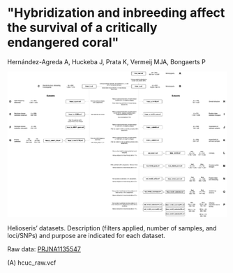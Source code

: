 # **"Hybridization and inbreeding affect the survival of a critically endangered coral"**

Hernández-Agreda A, Huckeba J, Prata K, Vermeij MJA, Bongaerts P



![image](Helioseris_datasets.png)

Helioseris’ datasets. Description (filters applied, number of samples, and loci/SNPs) and purpose are indicated for each dataset.





Raw data: [PRJNA1135547](https://url.avanan.click/v2/___https://www.ncbi.nlm.nih.gov/sra/PRJNA1135547___.YXAzOmNhbGFjYWRlbXk6YTpnOjEzYjE4MDYxMWY1MWM5YzMyZjVhZDhmZGQ2ODQ4YTcxOjY6YjVmZjoxYzhmOGI5MThhZDNiMGE4NDJiMGMzZmQ4ZTk1NDYzZDM4OWVkMWVhZjBiZmZhMTU3MTljYjk2MmQ1NjYyODk2OnA6VDpO) 

(A) hcuc_raw.vcf